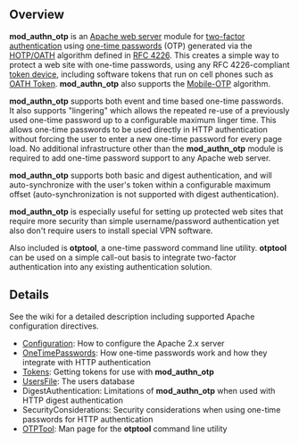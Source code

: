 ## Overview ##

**mod\_authn\_otp** is an [Apache web server](http://en.wikipedia.org/wiki/Apache_HTTP_Server) module for [two-factor authentication](http://en.wikipedia.org/wiki/Two_factor_authentication) using [one-time passwords](http://en.wikipedia.org/wiki/One-time_password) (OTP) generated via the [HOTP/OATH](http://en.wikipedia.org/wiki/HOTP) algorithm defined in [RFC 4226](http://www.ietf.org/rfc/rfc4226.txt). This creates a simple way to protect a web site with one-time passwords, using any RFC 4226-compliant [token device](http://code.google.com/p/mod-authn-otp/wiki/Tokens), including software tokens that run on cell phones such as [OATH Token](http://oathtoken.googlecode.com/). **mod\_authn\_otp** also supports the [Mobile-OTP](http://motp.sourceforge.net/) algorithm.

**mod\_authn\_otp** supports both event and time based one-time passwords. It also supports "lingering" which allows the repeated re-use of a previously used one-time password up to a configurable maximum linger time. This allows one-time passwords to be used directly in HTTP authentication without forcing the user to enter a new one-time password for every page load. No additional infrastructure other than the **mod\_authn\_otp** module is required to add one-time password support to any Apache web server.

**mod\_authn\_otp** supports both basic and digest authentication, and will auto-synchronize with the user's token within a configurable maximum offset (auto-synchronization is not supported with digest authentication).

**mod\_authn\_otp** is especially useful for setting up protected web sites that require more security than simple username/password authentication yet also don't require users to install special VPN software.

Also included is **otptool**, a one-time password command line utility. **otptool** can be used on a simple call-out basis to integrate two-factor authentication into any existing authentication solution.

## Details ##

See the wiki for a detailed description including supported Apache configuration directives.

  * [Configuration](Configuration.md): How to configure the Apache 2.x server
  * [OneTimePasswords](OneTimePasswords.md): How one-time passwords work and how they integrate with HTTP authentication
  * [Tokens](Tokens.md): Getting tokens for use with **mod\_authn\_otp**
  * [UsersFile](UsersFile.md): The users database
  * DigestAuthentication: Limitations of **mod\_authn\_otp** when used with HTTP digest authentication
  * SecurityConsiderations: Security considerations when using one-time passwords for HTTP authentication
  * [OTPTool](OTPTool.md): Man page for the **otptool** command line utility